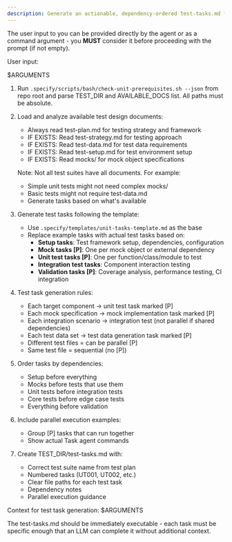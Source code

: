 ```yaml
---
description: Generate an actionable, dependency-ordered test-tasks.md for the unit test suite based on available test design artifacts.
---
```


The user input to you can be provided directly by the agent or as a command argument - you **MUST** consider it before proceeding with the prompt (if not empty).

User input:

$ARGUMENTS

1. Run `.specify/scripts/bash/check-unit-prerequisites.sh --json` from repo root and parse TEST_DIR and AVAILABLE_DOCS list. All paths must be absolute.
2. Load and analyze available test design documents:
   - Always read test-plan.md for testing strategy and framework
   - IF EXISTS: Read test-strategy.md for testing approach
   - IF EXISTS: Read test-data.md for test data requirements
   - IF EXISTS: Read test-setup.md for test environment setup
   - IF EXISTS: Read mocks/ for mock object specifications

   Note: Not all test suites have all documents. For example:
   - Simple unit tests might not need complex mocks/
   - Basic tests might not require test-data.md
   - Generate tasks based on what's available

3. Generate test tasks following the template:
   - Use `.specify/templates/unit-tasks-template.md` as the base
   - Replace example tasks with actual test tasks based on:
     * **Setup tasks**: Test framework setup, dependencies, configuration
     * **Mock tasks [P]**: One per mock object or external dependency
     * **Unit test tasks [P]**: One per function/class/module to test
     * **Integration test tasks**: Component interaction testing
     * **Validation tasks [P]**: Coverage analysis, performance testing, CI integration

4. Test task generation rules:
   - Each target component → unit test task marked [P]
   - Each mock specification → mock implementation task marked [P]
   - Each integration scenario → integration test (not parallel if shared dependencies)
   - Each test data set → test data generation task marked [P]
   - Different test files = can be parallel [P]
   - Same test file = sequential (no [P])

5. Order tasks by dependencies:
   - Setup before everything
   - Mocks before tests that use them
   - Unit tests before integration tests
   - Core tests before edge case tests
   - Everything before validation

6. Include parallel execution examples:
   - Group [P] tasks that can run together
   - Show actual Task agent commands

7. Create TEST_DIR/test-tasks.md with:
   - Correct test suite name from test plan
   - Numbered tasks (UT001, UT002, etc.)
   - Clear file paths for each test task
   - Dependency notes
   - Parallel execution guidance

Context for test task generation: $ARGUMENTS

The test-tasks.md should be immediately executable - each task must be specific enough that an LLM can complete it without additional context.

